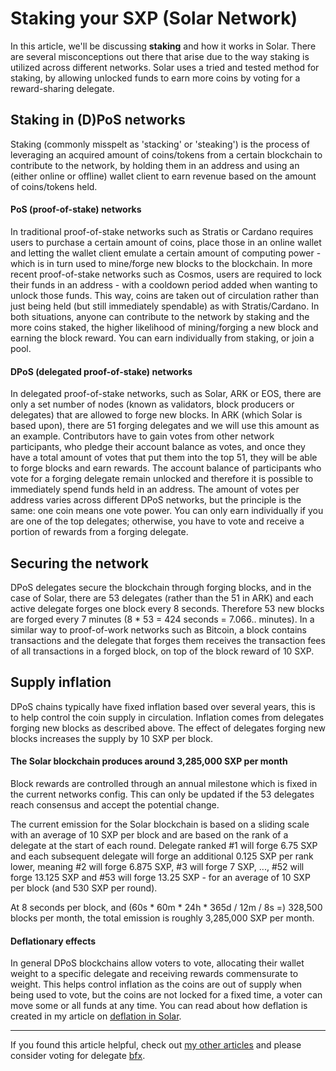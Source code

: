 # Staking your SXP (Solar Network)

In this article, we'll be discussing **staking** and how it works in Solar. There are several misconceptions out there that arise due to the way staking is utilized across different networks. Solar uses a tried and tested method for staking, by allowing unlocked funds to earn more coins by voting for a reward-sharing delegate.

## Staking in (D)PoS networks

Staking (commonly misspelt as 'stacking' or 'steaking') is the process of leveraging an acquired amount of coins/tokens from a certain blockchain to contribute to the network, by holding them in an address and using an (either online or offline) wallet client to earn revenue based on the amount of coins/tokens held. 

#### PoS (proof-of-stake) networks
In traditional proof-of-stake networks such as Stratis or Cardano requires users to purchase a certain amount of coins, place those in an online wallet and letting the wallet client emulate a certain amount of computing power - which is in turn used to mine/forge new blocks to the blockchain. In more recent proof-of-stake networks such as Cosmos, users are required to lock their funds in an address - with a cooldown period added when wanting to unlock those funds. This way, coins are taken out of circulation rather than just being held (but still immediately spendable) as with Stratis/Cardano. In both situations, anyone can contribute to the network by staking and the more coins staked, the higher likelihood of mining/forging a new block and earning the block reward. You can earn individually from staking, or join a pool.

#### DPoS (delegated proof-of-stake) networks
In delegated proof-of-stake networks, such as Solar, ARK or EOS, there are only a set number of nodes (known as validators, block producers or delegates) that are allowed to forge new blocks. In ARK (which Solar is based upon), there are 51 forging delegates and we will use this amount as an example. Contributors have to gain votes from other network participants, who pledge their account balance as votes, and once they have a total amount of votes that put them into the top 51, they will be able to forge blocks and earn rewards. The account balance of participants who vote for a forging delegate remain unlocked and therefore it is possible to immediately spend funds held in an address. The amount of votes per address varies across different DPoS networks, but the principle is the same: one coin means one vote power. You can only earn individually if you are one of the top delegates; otherwise, you have to vote and receive a portion of rewards from a forging delegate.

## Securing the network
DPoS delegates secure the blockchain through forging blocks, and in the case of Solar, there are 53 delegates (rather than the 51 in ARK) and each active delegate forges one block every 8 seconds. Therefore 53 new blocks are forged every 7 minutes (8 * 53 = 424 seconds = 7.066.. minutes). In a similar way to proof-of-work networks such as Bitcoin, a block contains transactions and the delegate that forges them receives the transaction fees of all transactions in a forged block, on top of the block reward of 10 SXP.

## Supply inflation
DPoS chains typically have fixed inflation based over several years, this is to help control the coin supply in circulation. Inflation comes from delegates forging new blocks as described above. The effect of delegates forging new blocks increases the supply by 10 SXP per block.

#### The Solar blockchain produces around 3,285,000 SXP per month

Block rewards are controlled through an annual milestone which is fixed in the current networks config. This can only be updated if the 53 delegates reach consensus and accept the potential change. 

The current emission for the Solar blockchain is based on a sliding scale with an average of 10 SXP per block and are based on the rank of a delegate at the start of each round. Delegate ranked #1 will forge 6.75 SXP and each subsequent delegate will forge an additional 0.125 SXP per rank lower, meaning #2 will forge 6.875 SXP, #3 will forge 7 SXP, ..., #52 will forge 13.125 SXP and #53 will forge 13.25 SXP - for an average of 10 SXP per block (and 530 SXP per round).

At 8 seconds per block, and (60s * 60m * 24h * 365d / 12m / 8s =) 328,500 blocks per month, the total emission is roughly 3,285,000 SXP per month.

#### Deflationary effects
In general DPoS blockchains allow voters to vote, allocating their wallet weight to a specific delegate and receiving rewards commensurate to weight.  This helps control inflation as the coins are out of supply when being used to vote, but the coins are not locked for a fixed time, a voter can move some or all funds at any time. You can read about how deflation is created in my article on [deflation in Solar](https://github.com/Bx64/Awesome-Solar/blob/main/awesome-blog/Deflation-in-Solar.md).

---

If you found this article helpful, check out [my other articles](https://github.com/Bx64/Awesome-Solar/blob/main/awesome-blog/README.md) and please consider voting for delegate [bfx](https://delegates.solar.network/dsxp/delegates/bfx).